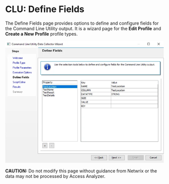 # CLU: Define Fields

The Define Fields page provides options to define and configure fields for the Command Line Utility
output. It is a wizard page for the **Edit Profile** and **Create a New Profile** profile types.

![Command Line Utility Data Collector Wizard Define Fields page](../../../../../../static/img/product_docs/accessanalyzer/admin/datacollector/commandlineutility/definefields.webp)

**CAUTION:** Do not modify this page without guidance from Netwrix or the data may not be processed
by Access Analyzer.
